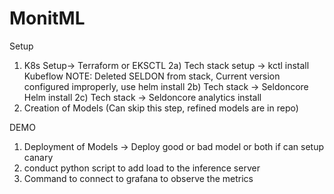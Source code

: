 # MonitML

Setup
1) K8s Setup-> Terraform or EKSCTL
2a) Tech stack setup -> kctl install Kubeflow NOTE: Deleted SELDON from stack, Current version configured improperly, use helm install
2b) Tech stack -> Seldoncore Helm install
2c) Tech stack -> Seldoncore analytics install 
3) Creation of Models (Can skip this step, refined models are in repo)


DEMO
1) Deployment of Models -> Deploy good or bad model or both if can setup canary
2) conduct python script to add load to the inference server
3) Command to connect to grafana to observe the metrics
